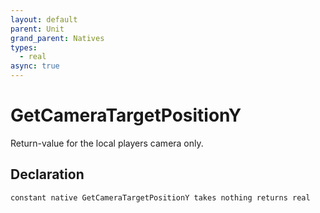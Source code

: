 ```yaml
---
layout: default
parent: Unit
grand_parent: Natives
types:
  - real
async: true
---
```


# GetCameraTargetPositionY
Return-value for the local players camera only.

## Declaration

```
constant native GetCameraTargetPositionY takes nothing returns real
```